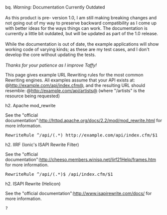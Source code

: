 bq. *Warning:* Documentation Currently Outdated<br/><br/>As this product is pre- version 1.0, I am still making breaking changes and not going out of my way to preserve backward compatibility as I come up with better ideas for the ways things can work. The documentation is currently a little bit outdated, but will be updated as part of the 1.0 release.<br/><br/>While the documentation is out of date, the example applications will show working code of varying kinds; as these are my test cases, and I don't develop the core without updating the tests.<br/><br/>_Thanks for your patience as I improve Taffy!_

This page gives example URL Rewriting rules for the most common Rewriting engines. All examples assume that your API exists at: @http://example.com/api/index.cfm@, and the resulting URL should resemble: @http://example.com/api/artists@ (where "/artists" is the resource being requested)

h2. Apache mod_rewrite

See the "official documentation":http://httpd.apache.org/docs/2.2/mod/mod_rewrite.html for more information.

<pre class="prettyprint">RewriteRule ^/api/(.*) http://example.com/api/index.cfm/$1</pre>

h2. IIRF (Ionic's ISAPI Rewrite Filter)

See the "official documentation":http://cheeso.members.winisp.net/Iirf21Help/frames.htm for more information.

<pre class="prettyprint">RewriteRule ^/api/(.*)$ /api/index.cfm/$1</pre>

h2. ISAPI Rewrite (Helicon)

See the "official documentation":http://www.isapirewrite.com/docs/ for more information.

<pre class="prettyprint">?</pre>